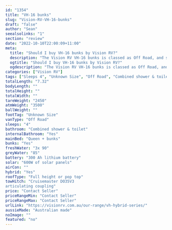 ```yaml
---
id: "1354"
title: "VH-16 bunks"
slug: "Vision-RV-VH-16-bunks"
draft: "false"
author: "Sean"
seealsolinks: "1"
section: "review"
date: "2022-10-10T22:00:09+11:00"
meta:
  title: "Should I buy VH-16 bunks by Vision RV?"
  description: "The Vision RV VH-16 bunks is classed as Off Road, and sleeps 4 people. It is Australian made and comes in at Unknown Size. It generally has Combined shower & toilet."
  ogtitle: "Should I buy VH-16 bunks by Vision RV?"
  ogdescription: "The Vision RV VH-16 bunks is classed as Off Road, and sleeps 4 people. It is Australian made and comes in at Unknown Size. It generally has Combined shower & toilet."
categories: ["Vision RV"]
tags: ["Sleeps 4", "Unknown Size", "Off Road", "Combined shower & toilet", "Full height or pop top", "Price Unknown", "Australian made"]
totalLength: "7.32"
bodyLength: ""
totalHeight: ""
totalWidth: ""
tareWeight: "2450"
atmWeight: "3500"
ballWeight: ""
footTag: "Unknown Size"
vanType: "Off Road"
sleeps: "4"
bathroom: "Combined shower & toilet"
internalBathroom: "Yes"
mainBed: "Queen + bunks"
bunks: "Yes"
freshWater: "3x 90"
greyWater: "85"
battery: "300 Ah lithium battery"
solar: "600W of solar panels"
airCon: ""
hybrid: "Yes"
roofType: "Full height or pop top"
towHitch: "Cruisemaster DO35V3
articulating coupling"
price: "Contact Seller"
priceRangeMin: "Contact Seller"
priceRangeMax: "Contact Seller"
urlLink: "https://visionrv.com.au/our-range/vh-hybrid-series/"
aussieMade: "Australian made"
noImage: ""
featured: "no"
---
```

